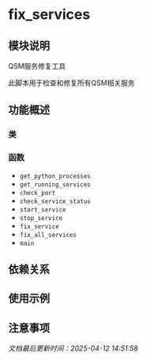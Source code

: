 # fix_services

## 模块说明
QSM服务修复工具

此脚本用于检查和修复所有QSM相关服务

## 功能概述

### 类


### 函数

- `get_python_processes`
- `get_running_services`
- `check_port`
- `check_service_status`
- `start_service`
- `stop_service`
- `fix_service`
- `fix_all_services`
- `main`

## 依赖关系

## 使用示例

## 注意事项

*文档最后更新时间：2025-04-12 14:51:58*